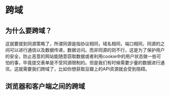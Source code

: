 # 跨域

## 为什么要跨域？

这就要提到同源策略了，所谓同源是指协议相同，域名相同，端口相同，同源的之间可以进行通信以及数据传递，数据访问。而非同源的则不行，这是为了保护用户的安全，防止恶意的网站能随意窃取数据或者利用cookie中的用户状态做一些可怕的事，毕竟提交表单是不受同源限制的。但是我们有时候需要少量的数据进行通讯，这就需要我们跨域了，比如你想获取豆瓣上的API资源就会受到阻碍。


## 浏览器和客户端之间的跨域
